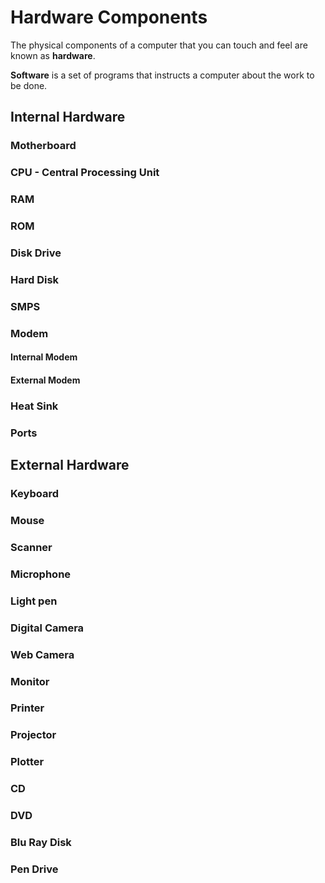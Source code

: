 # Hardware Components

The physical components of a computer that you can touch and feel are known as **hardware**.

**Software** is a set of programs that instructs a computer about the work to be done.

## Internal Hardware

### Motherboard

### CPU - Central Processing Unit

### RAM

### ROM

### Disk Drive

### Hard Disk

### SMPS

### Modem

#### Internal Modem

#### External Modem

### Heat Sink

### Ports

## External Hardware

### Keyboard

### Mouse

### Scanner

### Microphone

### Light pen

### Digital Camera

### Web Camera

### Monitor

### Printer

### Projector

### Plotter

### CD

### DVD

### Blu Ray Disk

### Pen Drive
